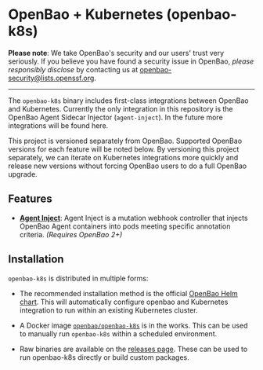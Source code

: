 # OpenBao + Kubernetes (openbao-k8s)

**Please note**: We take OpenBao's security and our users' trust very seriously. If you believe you have found a security issue in OpenBao, _please responsibly disclose_ by contacting us at [openbao-security@lists.openssf.org](openbao-security@lists.openssf.org).

----

The `openbao-k8s` binary includes first-class integrations between OpenBao and Kubernetes.  Currently the only integration in this repository is the OpenBao Agent Sidecar Injector (`agent-inject`).  In the future more integrations will be found here.

This project is versioned separately from OpenBao. Supported OpenBao versions for each feature will be noted below. By versioning this project separately, we can iterate on Kubernetes integrations more quickly and release new versions without forcing OpenBao users to do a full OpenBao upgrade.

## Features

  * [**Agent Inject**](https://openbao.org/docs/platform/k8s/injector/index.html):
    Agent Inject is a mutation webhook controller that injects OpenBao Agent containers into pods meeting specific annotation criteria. _(Requires OpenBao 2+)_

## Installation

`openbao-k8s` is distributed in multiple forms:

  * The recommended installation method is the official [OpenBao Helm chart](https://github.com/openbao/openbao-helm). This will automatically configure openbao and Kubernetes integration to run within an existing Kubernetes cluster.

  * A Docker image [`openbao/openbao-k8s`](https://hub.docker.com/r/openbao/openbao-k8s) is in the works. This can be used to manually run `openbao-k8s` within a scheduled environment.

  * Raw binaries are available on the [releases page](https://github.com/openbao/openbao-k8s/releases). These can be used to run openbao-k8s directly or build custom packages.
